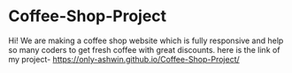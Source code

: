 # Coffee-Shop-Project
Hi! We are making a coffee shop website which is fully responsive and help so many coders to get fresh coffee with great discounts.
here is the link of my project-  https://only-ashwin.github.io/Coffee-Shop-Project/

